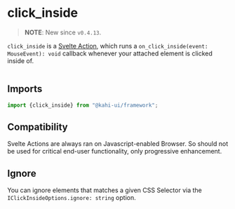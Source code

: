 # click_inside

> **NOTE**: New since `v0.4.13`.

`click_inside` is a [Svelte Action](https://svelte.dev/docs#use_action), which runs a `on_click_inside(event: MouseEvent): void` callback whenever your attached element is clicked inside of.

```svelte {title="click_inside Preview" mode="repl"}

```

## Imports

```javascript {title="click_inside Imports"}
import {click_inside} from "@kahi-ui/framework";
```

## Compatibility

Svelte Actions are always ran on Javascript-enabled Browser. So should not be used for critical end-user functionality, only progressive enhancement.

## Ignore

You can ignore elements that matches a given CSS Selector via the `IClickInsideOptions.ignore: string` option.

```svelte {title="click_inside Ignore" mode="repl"}

```
